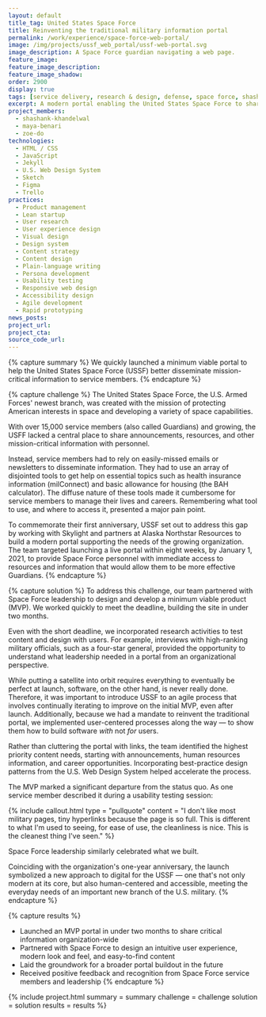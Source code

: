 ```yaml
---
layout: default
title_tag: United States Space Force
title: Reinventing the traditional military information portal
permalink: /work/experience/space-force-web-portal/
image: /img/projects/ussf_web_portal/ussf-web-portal.svg
image_description: A Space Force guardian navigating a web page.
feature_image:
feature_image_description:
feature_image_shadow:
order: 2900
display: true
tags: [service delivery, research & design, defense, space force, shashank khandelwal, maya benari, zoe do]
excerpt: A modern portal enabling the United States Space Force to share critical information with a growing organization of over 15,000 service members.
project_members:
  - shashank-khandelwal
  - maya-benari
  - zoe-do
technologies:
  - HTML / CSS
  - JavaScript
  - Jekyll
  - U.S. Web Design System
  - Sketch
  - Figma
  - Trello
practices:
  - Product management
  - Lean startup
  - User research
  - User experience design
  - Visual design
  - Design system
  - Content strategy
  - Content design
  - Plain-language writing
  - Persona development
  - Usability testing
  - Responsive web design
  - Accessibility design
  - Agile development
  - Rapid prototyping
news_posts:
project_url:
project_cta:
source_code_url:
---
```


{% capture summary %}
We quickly launched a minimum viable portal to help the United States Space Force (USSF)
better disseminate mission-critical information to service members.
{% endcapture %}

{% capture challenge %}
The United States Space Force, the U.S. Armed Forces' newest branch, was created with the
mission of protecting American interests in space and developing a variety of space
capabilities.

With over 15,000 service members (also called Guardians) and growing, the USFF lacked a
central place to share announcements, resources, and other mission-critical information
with personnel.

Instead, service members had to rely on easily-missed emails or newsletters to disseminate
information. They had to use an array of disjointed tools to get help on essential topics
such as health insurance information (milConnect) and basic allowance for housing (the BAH calculator).
The diffuse nature of these tools made it cumbersome for service members to manage their lives and careers.
Remembering what tool to use, and where to access it, presented a major pain point.

To commemorate their first anniversary, USSF set out  to address this gap by working with
Skylight and partners at Alaska Northstar Resources to build a modern portal supporting
the needs of the growing organization. The team targeted launching a live portal within
eight weeks, by January 1, 2021, to provide Space Force personnel with immediate access
to resources and information that would allow them to be more effective Guardians.
{% endcapture %}

{% capture solution %}
To address this challenge, our team partnered with Space Force leadership to design and
develop a minimum viable product (MVP). We worked quickly to meet the deadline,
building the site in under two months.

Even with the short deadline, we incorporated research activities to test content and design
with users. For example, interviews with high-ranking military officials, such as a four-star
general, provided the opportunity to understand what leadership needed in a portal from an
organizational perspective.

While putting a satellite into orbit requires everything to eventually be perfect at launch,
software, on the other hand, is never really done. Therefore, it was important to introduce
USSF to an agile process that involves continually iterating to improve on the initial MVP,
even after launch. Additionally, because we had a mandate to reinvent the traditional portal,
we implemented user-centered processes along the way — to show them how to build software
<em>with</em> not <em>for</em> users.

Rather than cluttering the portal with links, the team identified the highest priority
content needs, starting with announcements, human resources information, and career
opportunities. Incorporating best-practice design patterns from the U.S. Web Design
System helped accelerate the process.

The MVP marked a significant departure from the status quo. As one service member
described it during a usability testing session:

{% include callout.html
  type = "pullquote"
  content = "I don't like most military pages, tiny hyperlinks because the page is so full. This is different to what I'm used to seeing, for ease of use, the cleanliness is nice. This is the cleanest thing I've seen."
%}

Space Force leadership similarly celebrated what we built.

Coinciding with the organization's one-year anniversary, the launch symbolized a new approach
to digital for the USSF — one that's not only modern at its core, but also human-centered and
accessible, meeting the everyday needs of an important new branch of the U.S. military.
{% endcapture %}

{% capture results %}
- Launched an MVP portal in under two months to share critical information organization-wide
- Partnered with Space Force to design an intuitive user experience, modern look and feel,
and easy-to-find content
- Laid the groundwork for a broader portal buildout in the future
- Received positive feedback and recognition from Space Force service members and leadership
{% endcapture %}

{% include project.html
  summary = summary
  challenge = challenge
  solution = solution
  results = results
%}
